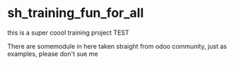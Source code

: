 # sh_training_fun_for_all
this is a super coool training project TEST

There are somemodule in here taken straight from odoo community, just as examples, please don't sue me
